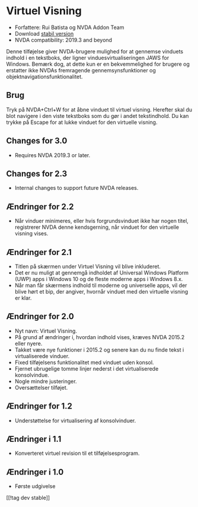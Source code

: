 # Virtuel Visning #

* Forfattere: Rui Batista og NVDA Addon Team
* Download [stabil version][1]
* NVDA compatibility: 2019.3 and beyond

Denne tilføjelse giver NVDA-brugere mulighed for at gennemse vinduets
indhold i en tekstboks, der ligner vinduesvirtualiseringen JAWS for
Windows. Bemærk dog, at dette kun er en bekvemmelighed for brugere og
erstatter ikke NVDAs fremragende gennemsynsfunktioner og
objektnavigationsfunktionalitet.

## Brug ##

Tryk på NVDA+Ctrl+W for at åbne vinduet til virtuel visning. Herefter skal
du blot navigere i den viste tekstboks som du gør i andet tekstindhold. Du
kan trykke på Escape for at lukke vinduet for den virtuelle visning.

## Changes for 3.0

* Requires NVDA 2019.3 or later.

## Changes for 2.3

* Internal changes to support future NVDA releases.

## Ændringer for 2.2

* Når vinduer minimeres, eller hvis forgrundsvinduet ikke har nogen titel,
  registrerer NVDA denne kendsgerning, når vinduet for den virtuelle visning
  vises.

## Ændringer for 2.1

* Titlen på skærmen under Virtuel Visning vil blive inkluderet.
* Det er nu muligt at gennemgå indholdet af Universal Windows Platform (UWP)
  apps i Windows 10 og de fleste moderne apps i Windows 8.x.
* Når man får skærmens indhold til moderne og universelle apps, vil der
  blive hørt et bip, der angiver, hvornår vinduet med den virtuelle visning
  er klar.

## Ændringer for 2.0

* Nyt navn: Virtuel Visning.
* På grund af ændringer i, hvordan indhold vises, kræves NVDA 2015.2 eller
  nyere.
* Takket være nye funktioner i 2015.2 og senere kan du nu finde tekst i
  virtualiserede vinduer.
* Fixed tilføjelsens funktionalitet med vinduet uden konsol.
* Fjernet ubrugelige tomme linjer nederst i det virtualiserede konsolvindue.
* Nogle mindre justeringer.
* Oversættelser tilføjet.

## Ændringer for 1.2

* Understøttelse for virtualisering af konsolvinduer.

## Ændringer i 1.1

* Konverteret virtuel revision til et tilføjelsesprogram.

## Ændringer i 1.0

* Første udgivelse

[[!tag dev stable]]

[1]: https://addons.nvda-project.org/files/get.php?file=VR
